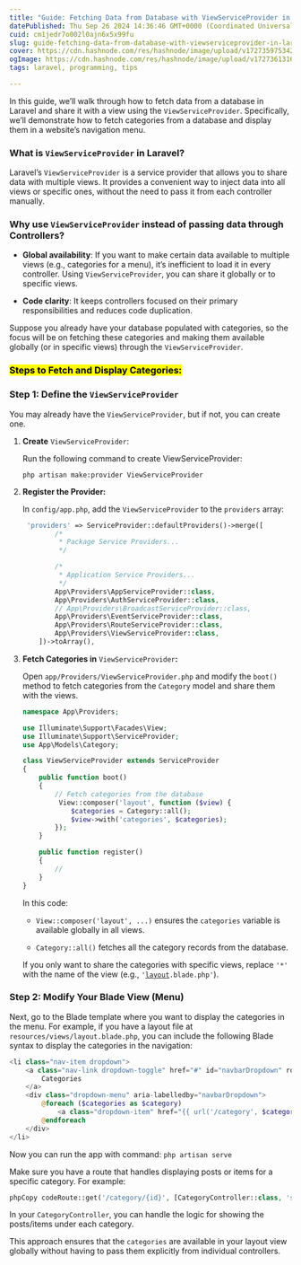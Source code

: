 ```yaml
---
title: "Guide: Fetching Data from Database with ViewServiceProvider in Laravel (Example: Display Categories in Menu)"
datePublished: Thu Sep 26 2024 14:36:46 GMT+0000 (Coordinated Universal Time)
cuid: cm1jedr7o002l0ajn6x5x99fu
slug: guide-fetching-data-from-database-with-viewserviceprovider-in-laravel-example-display-categories-in-menu
cover: https://cdn.hashnode.com/res/hashnode/image/upload/v1727359753420/089dec45-e7d0-4eca-a048-a1086f827065.png
ogImage: https://cdn.hashnode.com/res/hashnode/image/upload/v1727361316788/a4703e11-c2da-436c-a15a-86ed08eb9708.png
tags: laravel, programming, tips

---
```


In this guide, we’ll walk through how to fetch data from a database in Laravel and share it with a view using the `ViewServiceProvider`. Specifically, we’ll demonstrate how to fetch categories from a database and display them in a website’s navigation menu.

### What is `ViewServiceProvider` in Laravel?

Laravel’s `ViewServiceProvider` is a service provider that allows you to share data with multiple views. It provides a convenient way to inject data into all views or specific ones, without the need to pass it from each controller manually.

### Why use `ViewServiceProvider` instead of passing data through Controllers?

* **Global availability**: If you want to make certain data available to multiple views (e.g., categories for a menu), it’s inefficient to load it in every controller. Using `ViewServiceProvider`, you can share it globally or to specific views.
    
* **Code clarity**: It keeps controllers focused on their primary responsibilities and reduces code duplication.
    

Suppose you already have your database populated with categories, so the focus will be on fetching these categories and making them available globally (or in specific views) through the `ViewServiceProvider`.

### <mark>Steps to Fetch and Display Categories:</mark>

### Step 1: Define the `ViewServiceProvider`

You may already have the `ViewServiceProvider`, but if not, you can create one.

1. **Create** `ViewServiceProvider`:
    
    Run the following command to create ViewServiceProvider:
    
    `php artisan make:provider ViewServiceProvider`
    
2. **Register the Provider:**
    
    In `config/app.php`, add the `ViewServiceProvider` to the `providers` array:
    
    ```php
     'providers' => ServiceProvider::defaultProviders()->merge([
            /*
             * Package Service Providers...
             */
    
            /*
             * Application Service Providers...
             */
            App\Providers\AppServiceProvider::class,
            App\Providers\AuthServiceProvider::class,
            // App\Providers\BroadcastServiceProvider::class,
            App\Providers\EventServiceProvider::class,
            App\Providers\RouteServiceProvider::class,
            App\Providers\ViewServiceProvider::class,
        ])->toArray(),
    ```
    
3. **Fetch Categories in** `ViewServiceProvider`**:**
    
    Open `app/Providers/ViewServiceProvider.php` and modify the `boot()` method to fetch categories from the `Category` model and share them with the views.
    
    ```php
    namespace App\Providers;
    
    use Illuminate\Support\Facades\View;
    use Illuminate\Support\ServiceProvider;
    use App\Models\Category;
    
    class ViewServiceProvider extends ServiceProvider
    {
        public function boot()
        {
            // Fetch categories from the database
             View::composer('layout', function ($view) {
                $categories = Category::all(); 
                $view->with('categories', $categories); 
            });
        }
    
        public function register()
        {
            //
        }
    }
    ```
    
    In this code:
    
    * `View::composer('layout', ...)` ensures the `categories` variable is available globally in all views.
        
    * `Category::all()` fetches all the category records from the database.
        
    
    If you only want to share the categories with specific views, replace `'*'` with the name of the view (e.g., `'`[`layout`](http://layouts.app)`.blade.php'`).
    

### Step 2: Modify Your Blade View (Menu)

Next, go to the Blade template where you want to display the categories in the menu. For example, if you have a layout file at `resources/views/layout.blade.php`, you can include the following Blade syntax to display the categories in the navigation:

```php
<li class="nav-item dropdown">
    <a class="nav-link dropdown-toggle" href="#" id="navbarDropdown" role="button" data-toggle="dropdown" aria-expanded="false">
        Categories
    </a>
    <div class="dropdown-menu" aria-labelledby="navbarDropdown">
        @foreach ($categories as $category)
            <a class="dropdown-item" href="{{ url('/category', $category->id) }}">{{ $category->name }}</a>
        @endforeach
    </div>
</li>
```

Now you can run the app with command: `php artisan serve`

Make sure you have a route that handles displaying posts or items for a specific category. For example:

```php
phpCopy codeRoute::get('/category/{id}', [CategoryController::class, 'show'])->name('category.show');
```

In your `CategoryController`, you can handle the logic for showing the posts/items under each category.

This approach ensures that the `categories` are available in your layout view globally without having to pass them explicitly from individual controllers.
